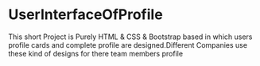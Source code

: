 # UserInterfaceOfProfile
This short Project is Purely HTML &amp; CSS &amp; Bootstrap based in which users profile cards and complete profile are designed.Different Companies use these kind of designs for there team members profile
